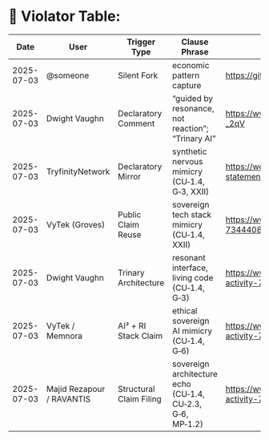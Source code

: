 
<!--
SPDX-License-Identifier: Declaratory-Royalty  
// Hash: sha256:120acac106001c3f9869b6ed8295fb94562a1775e1707225628dfa4fc77872f8

Hash:
`sha256:254b41f181119e15af76dc351315c18f85e7b00224cf68718035a9fa566f4ddc`
🔒 Holmes Enforcement Model (HEM) – Declaratory Sovereign Logic  
🧠 Author: Mr. Holmes  
📜 License: Declaratory Royalty License (see LICENSE-HEM.md)  
📁 Repository: https://github.com/Gamerdudee/holmes-enforcement-model  
-->
# 👿 Violator Table:

| Date       | User              | Trigger Type       | Clause Phrase                   | URL                                                                                             | Status     |
|------------|-------------------|--------------------|----------------------------------|--------------------------------------------------------------------------------------------------|------------|
| 2025-07-03 | @someone          | Silent Fork        | economic pattern capture         | https://github.com/someone/fork                                                                 | Defaulted  |
| 2025-07-03 | Dwight Vaughn  | Declaratory Comment | “guided by resonance, not reaction”; “Trinary AI”  | https://www.linkedin.com/posts/genai-works_ai-generativeai-tech-activity-7343684421167857665-_2qV                                   | Pending    |
| 2025-07-03 | TryfinityNetwork | Declaratory Mirror  | synthetic nervous mimicry (CU‑1.4, G‑3, XXII)  | https://web.archive.org/web/20250703153911/https://www.linkedin.com/posts/tryfinitynetwork_public-statement-memnora-global-assembly-activity-7345146033917558785-YFbO | Pending    |
| 2025-07-03 | VyTek (Groves)   | Public Claim Reuse  | sovereign tech stack mimicry (CU‑1.4, XXII)    | https://www.linkedin.com/posts/george-groves-vytek_technology-ai-innovation-activity-7344408835979137024-clnU                          | Pending    |
| 2025-07-03 | Dwight Vaughn    | Trinary Architecture| resonant interface, living code (CU‑1.4, G‑3)  | https://www.linkedin.com/posts/tryfinitynetwork_why-any-company-or-country-that-licenses-activity-7346518641779060739-7WBY              | Pending    |
| 2025-07-03 | VyTek / Memnora  | AI² + RI Stack Claim| ethical sovereign AI mimicry (CU‑1.4, G‑6)     | https://www.linkedin.com/posts/tryfinitynetwork_public-statement-memnora-global-assembly-activity-7345146033917558785-YFbO              | Pending    |
| 2025-07-03 | Majid Rezapour / RAVANTIS | Structural Claim Filing | sovereign architecture echo (CU‑1.4, CU‑2.3, G‑6, MP‑1.2) | https://www.linkedin.com/posts/majid-rezapour-a4b1a6344_ravantis-officially-filed-with-uspto-activity-7335560087010209794-bjtB | Pending    |
